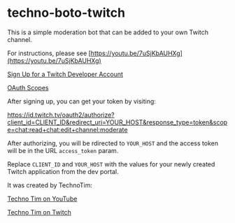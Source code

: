 # techno-boto-twitch

This is a simple moderation bot that can be added to your own Twitch channel.

For instructions, please see [https://youtu.be/7uSjKbAUHXg](https://youtu.be/7uSjKbAUHXg)

[Sign Up for a Twitch Developer Account](https://dev.twitch.tv/)

[OAuth Scopes](https://dev.twitch.tv/docs/authentication#scopes)

After signing up, you can get your token by visiting:

https://id.twitch.tv/oauth2/authorize?client_id=CLIENT_ID&redirect_uri=YOUR_HOST&response_type=token&scope=chat:read+chat:edit+channel:moderate

After authorizing, you will be rdirected to `YOUR_HOST` and the access token will be in the URL `access_token` param.

Replace `CLIENT_ID` and `YOUR_HOST` with the values for your newly created Twitch application from the dev portal.

It was created by TechnoTim:

[Techno Tim on YouTube](https://www.youtube.com/TechnoTimLive)

[Techno Tim on Twitch](https://www.twitch.tv/technotim)
